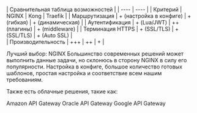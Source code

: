 

| Сравнительная таблица возможностей |
| ---- | ---- |
| Критерий           | NGINX                   |	Kong	        | Traefik	         |
| Маршрутизация      |	+ (настройка в конфиге) |	+ (гибкая)   | + (динамическая)	|
| Аутентификация     |	+ (Lua/JWT)             |	++ (плагины) |	+ (middleware)	  |
| Терминация HTTPS   |	+ (SSL/TLS)             |	+ (SSL/TLS)  | + (Auto SSL)     |	
| Производительность |	+++                     |	++           |	+                |

Лучший выбор: NGINX
Большинство современных решений может выполнить данные задачи, но склонюсь в сторону NGINX в силу его популярности. Настройка в конфиге, большое количество готовых шаблонов, простая настройка и соответствие всем нашим требованиям. 

 Также есть облачные решения, такие как:

Amazon API Gateway
Oracle API Gateway
Google API Gateway
